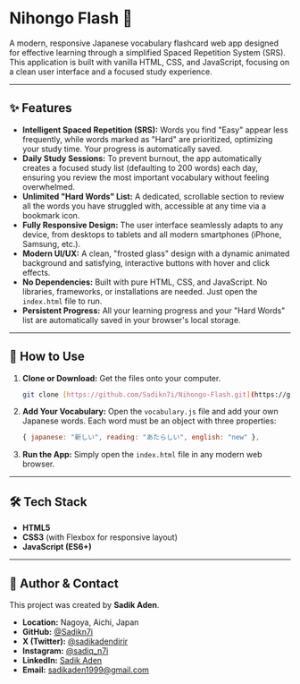 # Nihongo Flash 🎌

A modern, responsive Japanese vocabulary flashcard web app designed for effective learning through a simplified Spaced Repetition System (SRS). This application is built with vanilla HTML, CSS, and JavaScript, focusing on a clean user interface and a focused study experience.



---

## ✨ Features

-   **Intelligent Spaced Repetition (SRS):** Words you find "Easy" appear less frequently, while words marked as "Hard" are prioritized, optimizing your study time. Your progress is automatically saved.
-   **Daily Study Sessions:** To prevent burnout, the app automatically creates a focused study list (defaulting to 200 words) each day, ensuring you review the most important vocabulary without feeling overwhelmed.
-   **Unlimited "Hard Words" List:** A dedicated, scrollable section to review all the words you have struggled with, accessible at any time via a bookmark icon.
-   **Fully Responsive Design:** The user interface seamlessly adapts to any device, from desktops to tablets and all modern smartphones (iPhone, Samsung, etc.).
-   **Modern UI/UX:** A clean, "frosted glass" design with a dynamic animated background and satisfying, interactive buttons with hover and click effects.
-   **No Dependencies:** Built with pure HTML, CSS, and JavaScript. No libraries, frameworks, or installations are needed. Just open the `index.html` file to run.
-   **Persistent Progress:** All your learning progress and your "Hard Words" list are automatically saved in your browser's local storage.

---

## 🚀 How to Use

1.  **Clone or Download:** Get the files onto your computer.
    ```bash
    git clone [https://github.com/Sadikn7i/Nihongo-Flash.git](https://github.com/Sadikn7i/Nihongo-Flash.git)
    ```
2.  **Add Your Vocabulary:**
    Open the `vocabulary.js` file and add your own Japanese words. Each word must be an object with three properties:
    ```javascript
    { japanese: "新しい", reading: "あたらしい", english: "new" },
    ```
3.  **Run the App:**
    Simply open the `index.html` file in any modern web browser.

---

## 🛠️ Tech Stack

-   **HTML5**
-   **CSS3** (with Flexbox for responsive layout)
-   **JavaScript (ES6+)**

---

## 👤 Author & Contact

This project was created by **Sadik Aden**.

-   **Location:** Nagoya, Aichi, Japan
-   **GitHub:** [@Sadikn7i](https://github.com/Sadikn7i)
-   **X (Twitter):** [@sadikadendirir](https://x.com/sadikadendirir)
-   **Instagram:** [@sadiq_n7i](https://www.instagram.com/sadiq_n7i/)
-   **LinkedIn:** [Sadik Aden](https://www.linkedin.com/in/sadik-aden-a24440385/)
-   **Email:** [sadikaden1999@gmail.com](mailto:sadikaden1999@gmail.com)

